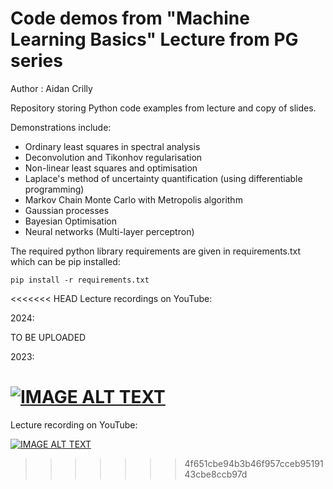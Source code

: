 # Code demos from "Machine Learning Basics" Lecture from PG series

Author : Aidan Crilly

Repository storing Python code examples from lecture and copy of slides.

Demonstrations include:

- Ordinary least squares in spectral analysis
- Deconvolution and Tikonhov regularisation
- Non-linear least squares and optimisation
- Laplace's method of uncertainty quantification (using differentiable programming)
- Markov Chain Monte Carlo with Metropolis algorithm
- Gaussian processes
- Bayesian Optimisation
- Neural networks (Multi-layer perceptron)

The required python library requirements are given in requirements.txt which can be pip installed:

```
pip install -r requirements.txt
```

<<<<<<< HEAD
Lecture recordings on YouTube:

2024:

TO BE UPLOADED

2023:

[![IMAGE ALT TEXT](http://img.youtube.com/vi/lTAUwWVcLXc/0.jpg)](http://www.youtube.com/watch?v=lTAUwWVcLXc)
=======
Lecture recording on YouTube:

[![IMAGE ALT TEXT](http://img.youtube.com/vi/lTAUwWVcLXc/0.jpg)](http://www.youtube.com/watch?v=lTAUwWVcLXc)
>>>>>>> 4f651cbe94b3b46f957cceb9519143cbe8ccb97d
